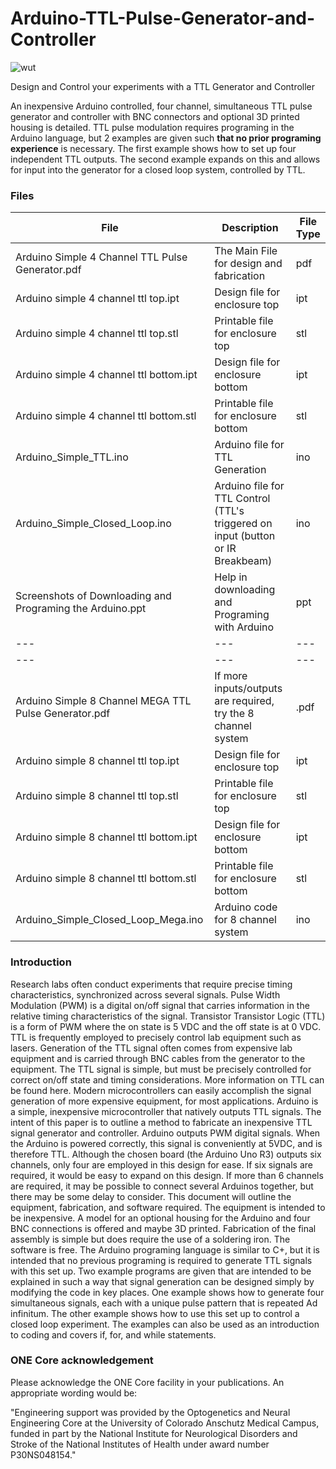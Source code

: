 # Arduino-TTL-Pulse-Generator-and-Controller

![wut](https://github.com/OptogeneticsandNeuralEngineeringCore/Arduino-TTL-Pulse-Generator-and-Controller/blob/master/Capture.JPG)

Design and Control your experiments with a TTL Generator and Controller

An inexpensive Arduino controlled, four channel, simultaneous TTL pulse generator and controller with BNC connectors and optional 3D printed housing is detailed. TTL pulse modulation requires programing in the Arduino language, but 2 examples are given such **that no prior programing experience** is necessary. The first example shows how to set up four independent TTL outputs. The second example expands on this and allows for input into the generator for a closed loop system, controlled by TTL.

### Files

| File | Description | File Type  |
| --- | --- | --- |
| Arduino Simple 4 Channel TTL Pulse Generator.pdf | The Main File for design and fabrication | pdf |
| Arduino simple 4 channel ttl top.ipt | Design file for enclosure top | ipt |
| Arduino simple 4 channel ttl top.stl | Printable file for enclosure top | stl |
| Arduino simple 4 channel ttl bottom.ipt | Design file for enclosure bottom | ipt |
| Arduino simple 4 channel ttl bottom.stl | Printable file for enclosure bottom | stl |
| Arduino_Simple_TTL.ino | Arduino file for TTL Generation | ino |
| Arduino_Simple_Closed_Loop.ino | Arduino file for TTL Control (TTL's triggered on input (button or IR Breakbeam) |ino |
| Screenshots of Downloading and Programing the Arduino.ppt | Help in downloading and Programing with Arduino | ppt |
| --- | --- | --- |
| --- | --- | --- |
| Arduino Simple 8 Channel MEGA TTL Pulse Generator.pdf | If more inputs/outputs are required, try the 8 channel system | .pdf |
| Arduino simple 8 channel ttl top.ipt | Design file for enclosure top | ipt |
| Arduino simple 8 channel ttl top.stl | Printable file for enclosure top | stl |
| Arduino simple 8 channel ttl bottom.ipt | Design file for enclosure bottom | ipt |
| Arduino simple 8 channel ttl bottom.stl | Printable file for enclosure bottom |stl |
| Arduino_Simple_Closed_Loop_Mega.ino | Arduino code for 8 channel system | ino |



### Introduction
Research labs often conduct experiments that require precise timing characteristics, synchronized across several signals. Pulse Width Modulation (PWM) is a digital on/off signal that carries information in the relative timing characteristics of the signal. Transistor Transistor Logic (TTL) is a form of PWM where the on state is 5 VDC and the off state is at 0 VDC. TTL is frequently employed to precisely control lab equipment such as lasers. Generation of the TTL signal often comes from expensive lab equipment and is carried through BNC cables from the generator to the equipment. The TTL signal is simple, but must be precisely controlled for correct on/off state and timing considerations. More information on TTL can be found here. Modern microcontrollers can easily accomplish the signal generation of more expensive equipment, for most applications. Arduino is a simple, inexpensive microcontroller that natively outputs TTL signals. The intent of this paper is to outline a method to fabricate an inexpensive TTL signal generator and controller. 
Arduino outputs PWM digital signals. When the Arduino is powered correctly, this signal is conveniently at 5VDC, and is therefore TTL. Although the chosen board (the Arduino Uno R3) outputs six channels, only four are employed in this design for ease. If six signals are required, it would be easy to expand on this design. If more than 6 channels are required, it may be possible to connect several Arduinos together, but there may be some delay to consider.
This document will outline the equipment, fabrication, and software required. The equipment is intended to be inexpensive. A model for an optional housing for the Arduino and four BNC connections is offered and maybe 3D printed. Fabrication of the final assembly is simple but does require the use of a soldering iron. The software is free. The Arduino programing language is similar to C+, but it is intended that no previous programing is required to generate TTL signals with this set up. Two example programs are given that are intended to be explained in such a way that signal generation can be designed simply by modifying the code in key places. One example shows how to generate four simultaneous signals, each with a unique pulse pattern that is repeated Ad infinitum. The other example shows how to use this set up to control a closed loop experiment. The examples can also be used as an introduction to coding and covers if, for, and while statements.

### ONE Core acknowledgement 
Please acknowledge the ONE Core facility in your publications. An appropriate wording would be:

"Engineering support was provided by the Optogenetics and Neural Engineering Core at the University of Colorado Anschutz Medical Campus, funded in part by the National Institute for Neurological Disorders and Stroke of the National Institutes of Health under award number P30NS048154."
